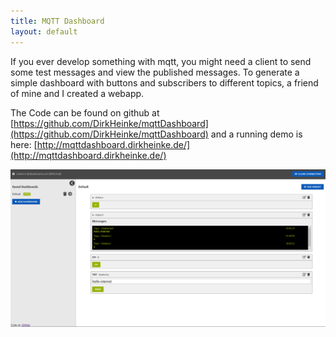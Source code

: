 ```yaml
---
title: MQTT Dashboard
layout: default
---
```


If you ever develop something with mqtt, you might need a client to send some test messages and view the published messages. To generate a simple dashboard with buttons and subscribers to different topics, a friend of mine and I created a webapp.

The Code can be found on github at [https://github.com/DirkHeinke/mqttDashboard](https://github.com/DirkHeinke/mqttDashboard) and a running demo is here: [http://mqttdashboard.dirkheinke.de/](http://mqttdashboard.dirkheinke.de/)

![](/assets/2018-07-15/mqtt_dashboard_screenshot.png)